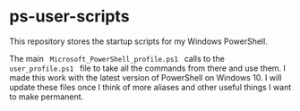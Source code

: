 # ps-user-scripts
This repository stores the startup scripts for my Windows PowerShell.

The main <code> Microsoft_PowerShell_profile.ps1 </code> calls to the <code> user_profile.ps1 </code> file to take all the commands from there and use them. I made this work with the latest version of PowerShell on Windows 10. I will update these files once I think of more aliases and other useful things I want to make permanent.


